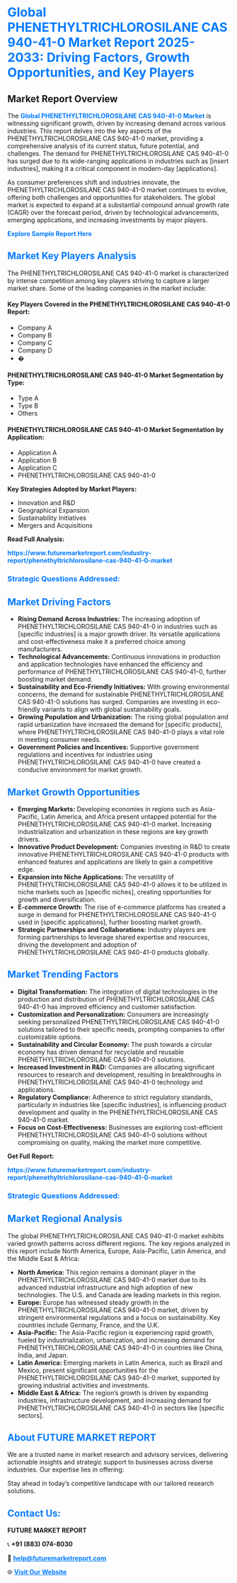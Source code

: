 <h1 style="color: #007BFF;">Global PHENETHYLTRICHLOROSILANE CAS 940-41-0 Market Report 2025-2033: Driving Factors, Growth Opportunities, and Key Players</h1>

<section id="overview">
<h2>Market Report Overview</h2>
<p>The <a href="https://www.futuremarketreport.com/industry-report/phenethyltrichlorosilane-cas-940-41-0-market" style="color: #007BFF; text-decoration: none;"><strong>Global PHENETHYLTRICHLOROSILANE CAS 940-41-0 Market</strong></a> is witnessing significant growth, driven by increasing demand across various industries. This report delves into the key aspects of the PHENETHYLTRICHLOROSILANE CAS 940-41-0 market, providing a comprehensive analysis of its current status, future potential, and challenges. The demand for PHENETHYLTRICHLOROSILANE CAS 940-41-0 has surged due to its wide-ranging applications in industries such as [insert industries], making it a critical component in modern-day [applications].</p>
<p>As consumer preferences shift and industries innovate, the PHENETHYLTRICHLOROSILANE CAS 940-41-0 market continues to evolve, offering both challenges and opportunities for stakeholders. The global market is expected to expand at a substantial compound annual growth rate (CAGR) over the forecast period, driven by technological advancements, emerging applications, and increasing investments by major players.</p>
</section>

<section id="overview">
<p><a href="https://www.futuremarketreport.com/request-sample/reportId=111766" style="color: #007BFF; text-decoration: none;"><strong>Explore Sample Report Here</strong></a></p>
</section>

<section id="key-players">
<h2 style="color: #007BFF;">Market Key Players Analysis</h2>
<p>The PHENETHYLTRICHLOROSILANE CAS 940-41-0 market is characterized by intense competition among key players striving to capture a larger market share. Some of the leading companies in the market include:</p>
<h4>Key Players Covered in the PHENETHYLTRICHLOROSILANE CAS 940-41-0 Report:</h4>
<ul><li>Company A</li><li>Company B</li><li>Company C</li><li>Company D</li><li>�</li></ul>
<h4>PHENETHYLTRICHLOROSILANE CAS 940-41-0 Market Segmentation by Type:</h4>
<ul><li>Type A</li><li>Type B</li><li>Others</li></ul>

<h4>PHENETHYLTRICHLOROSILANE CAS 940-41-0 Market Segmentation by Application:</h4>
<ul><li>Application A</li><li>Application B</li><li>Application C</li><li>PHENETHYLTRICHLOROSILANE CAS 940-41-0</li></ul>
<p><strong>Key Strategies Adopted by Market Players:</strong></p>
<ul>
<li>Innovation and R&D</li>
<li>Geographical Expansion</li>
<li>Sustainability Initiatives</li>
<li>Mergers and Acquisitions</li>
</ul>
</section>

<section>
<p><strong>Read Full Analysis: </strong></p><a href="https://www.futuremarketreport.com/industry-report/phenethyltrichlorosilane-cas-940-41-0-market" style="color: #007BFF; text-decoration: none;"><strong>https://www.futuremarketreport.com/industry-report/phenethyltrichlorosilane-cas-940-41-0-market</strong></a>
<h3 style="color: #007BFF;">Strategic Questions Addressed:</h3>
</section>

<section id="driving-factors">
<h2 style="color: #007BFF;">Market Driving Factors</h2>
<ul>
<li><strong>Rising Demand Across Industries:</strong> The increasing adoption of PHENETHYLTRICHLOROSILANE CAS 940-41-0 in industries such as [specific industries] is a major growth driver. Its versatile applications and cost-effectiveness make it a preferred choice among manufacturers.</li>
<li><strong>Technological Advancements:</strong> Continuous innovations in production and application technologies have enhanced the efficiency and performance of PHENETHYLTRICHLOROSILANE CAS 940-41-0, further boosting market demand.</li>
<li><strong>Sustainability and Eco-Friendly Initiatives:</strong> With growing environmental concerns, the demand for sustainable PHENETHYLTRICHLOROSILANE CAS 940-41-0 solutions has surged. Companies are investing in eco-friendly variants to align with global sustainability goals.</li>
<li><strong>Growing Population and Urbanization:</strong> The rising global population and rapid urbanization have increased the demand for [specific products], where PHENETHYLTRICHLOROSILANE CAS 940-41-0 plays a vital role in meeting consumer needs.</li>
<li><strong>Government Policies and Incentives:</strong> Supportive government regulations and incentives for industries using PHENETHYLTRICHLOROSILANE CAS 940-41-0 have created a conducive environment for market growth.</li>
</ul>
</section>

<section id="growth-opportunities">
<h2 style="color: #007BFF;">Market Growth Opportunities</h2>
<ul>
<li><strong>Emerging Markets:</strong> Developing economies in regions such as Asia-Pacific, Latin America, and Africa present untapped potential for the PHENETHYLTRICHLOROSILANE CAS 940-41-0 market. Increasing industrialization and urbanization in these regions are key growth drivers.</li>
<li><strong>Innovative Product Development:</strong> Companies investing in R&D to create innovative PHENETHYLTRICHLOROSILANE CAS 940-41-0 products with enhanced features and applications are likely to gain a competitive edge.</li>
<li><strong>Expansion into Niche Applications:</strong> The versatility of PHENETHYLTRICHLOROSILANE CAS 940-41-0 allows it to be utilized in niche markets such as [specific niches], creating opportunities for growth and diversification.</li>
<li><strong>E-commerce Growth:</strong> The rise of e-commerce platforms has created a surge in demand for PHENETHYLTRICHLOROSILANE CAS 940-41-0 used in [specific applications], further boosting market growth.</li>
<li><strong>Strategic Partnerships and Collaborations:</strong> Industry players are forming partnerships to leverage shared expertise and resources, driving the development and adoption of PHENETHYLTRICHLOROSILANE CAS 940-41-0 products globally.</li>
</ul>
</section>

<section id="trending-factors">
<h2 style="color: #007BFF;">Market Trending Factors</h2>
<ul>
<li><strong>Digital Transformation:</strong> The integration of digital technologies in the production and distribution of PHENETHYLTRICHLOROSILANE CAS 940-41-0 has improved efficiency and customer satisfaction.</li>
<li><strong>Customization and Personalization:</strong> Consumers are increasingly seeking personalized PHENETHYLTRICHLOROSILANE CAS 940-41-0 solutions tailored to their specific needs, prompting companies to offer customizable options.</li>
<li><strong>Sustainability and Circular Economy:</strong> The push towards a circular economy has driven demand for recyclable and reusable PHENETHYLTRICHLOROSILANE CAS 940-41-0 solutions.</li>
<li><strong>Increased Investment in R&D:</strong> Companies are allocating significant resources to research and development, resulting in breakthroughs in PHENETHYLTRICHLOROSILANE CAS 940-41-0 technology and applications.</li>
<li><strong>Regulatory Compliance:</strong> Adherence to strict regulatory standards, particularly in industries like [specific industries], is influencing product development and quality in the PHENETHYLTRICHLOROSILANE CAS 940-41-0 market.</li>
<li><strong>Focus on Cost-Effectiveness:</strong> Businesses are exploring cost-efficient PHENETHYLTRICHLOROSILANE CAS 940-41-0 solutions without compromising on quality, making the market more competitive.</li>
</ul>
</section>

<section>
<p><strong>Get Full Report: </strong></p><a href="https://www.futuremarketreport.com/industry-report/phenethyltrichlorosilane-cas-940-41-0-market" style="color: #007BFF; text-decoration: none;"><strong>https://www.futuremarketreport.com/industry-report/phenethyltrichlorosilane-cas-940-41-0-market</strong></a>
<h3 style="color: #007BFF;">Strategic Questions Addressed:</h3>
</section>


<section id="regional-analysis">
<h2 style="color: #007BFF;">Market Regional Analysis</h2>
<p>The global PHENETHYLTRICHLOROSILANE CAS 940-41-0 market exhibits varied growth patterns across different regions. The key regions analyzed in this report include North America, Europe, Asia-Pacific, Latin America, and the Middle East & Africa:</p>
<ul>
<li><strong>North America:</strong> This region remains a dominant player in the PHENETHYLTRICHLOROSILANE CAS 940-41-0 market due to its advanced industrial infrastructure and high adoption of new technologies. The U.S. and Canada are leading markets in this region.</li>
<li><strong>Europe:</strong> Europe has witnessed steady growth in the PHENETHYLTRICHLOROSILANE CAS 940-41-0 market, driven by stringent environmental regulations and a focus on sustainability. Key countries include Germany, France, and the U.K.</li>
<li><strong>Asia-Pacific:</strong> The Asia-Pacific region is experiencing rapid growth, fueled by industrialization, urbanization, and increasing demand for PHENETHYLTRICHLOROSILANE CAS 940-41-0 in countries like China, India, and Japan.</li>
<li><strong>Latin America:</strong> Emerging markets in Latin America, such as Brazil and Mexico, present significant opportunities for the PHENETHYLTRICHLOROSILANE CAS 940-41-0 market, supported by growing industrial activities and investments.</li>
<li><strong>Middle East & Africa:</strong> The region’s growth is driven by expanding industries, infrastructure development, and increasing demand for PHENETHYLTRICHLOROSILANE CAS 940-41-0 in sectors like [specific sectors].</li>
</ul>
</section>

<footer>
<h2 style="color: #007BFF;">About FUTURE MARKET REPORT</h2>
<p>We are a trusted name in market research and advisory services, delivering actionable insights and strategic support to businesses across diverse industries. Our expertise lies in offering:</p>

<p>Stay ahead in today’s competitive landscape with our tailored research solutions.</p>

<h2 style="color: #007BFF;">Contact Us:</h2>
<p><strong>FUTURE MARKET REPORT</strong></p>
<p>📞 <strong>+91 (883) 074-8030</strong></p>
<p>📧 <strong><a href="mailto:help@futuremarketreport.com" style="color: #007BFF;">help@futuremarketreport.com</a></strong></p>
<p>🌐 <strong><a href="https://www.futuremarketreport.com/" style="color: #007BFF;">Visit Our Website</a></strong></p>
</footer>